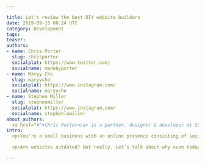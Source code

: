 ```yaml
---

title: Let's review the best DIY website builders
date: 2019-09-15 00:24 UTC
category: Development
tags:
teaser:
authors:
- name: Chris Porter
  slug: chrisporter
  socialplat: https://www.twitter.com/
  socialname: madebyporter
- name: Maryy Cho
  slug: maryycho
  socialplat: https://www.instagram.com/
  socialname: maryycho
- name: Stephen Miller
  slug: stephenmiller
  socialplat: https://www.instagram.com/
  socialname: stephenlamiller
about_authors: 
  <a href="#">Chris Porter</a> is a partner, designer & developer at SSFN & Forces Unite; <a href="#">Maryy Cho</a> is a designer and part of the collective, Forces Unite; <a href="#">Stephen Miller</a> is a partner, designer & photographer at SSFN, District Photography & Locale Workspace.
intro: 
  <p>You’re a small business with an online presence consisting of social media, online publishing and directory platforms. That should cover your basis, right?</p>

  <p>Are websites outdated? Not really. Let’s talk about why even today, you’ll need your own independent website.</p>

---
```



